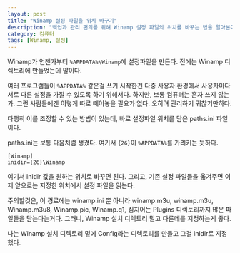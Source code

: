 ```yaml
---
layout: post
title: "Winamp 설정 파일을 위치 바꾸기"
description: "백업과 관리 편의를 위해 Winamp 설정 파일의 위치를 바꾸는 법을 알아본다."
category: 컴퓨터
tags: [Winamp, 설정]
---
```


Winamp가 언젠가부터 `%APPDATA%\Winamp`에 설정파일을 만든다.
전에는 Winamp 디렉토리에 만들었는데 말이다.

여러 프로그램들이 `%APPDATA%` 같은걸 쓰기 시작한건 다중 사용자 환경에서 사용자마다 서로 다른 설정을 가질 수 있도록 하기 위해서다. 하지만, 보통 컴퓨터는 혼자 쓰지 않는가. 그런 사람들에겐 이렇게 따로 뗴어놓을 필요가 없다. 오히려 관리하기 귀찮기만하다.

다행히 이를 조정할 수 있는 방법이 있는데, 바로 설정파일 위치를 담은 paths.ini 파일이다.

paths.ini는 보통 다음처럼 생겼다.
여기서 `{26}`이 `%APPDATA%`를 가리키는 듯하다.

~~~
[Winamp]
inidir={26}\Winamp
~~~

여기서 inidir 값을 원하는 위치로 바꾸면 된다.
그리고, 기존 설정 파일들을 옮겨주면 이제 앞으로는 지정한 위치에서 설정 파일을 읽는다.

주의할것은, 이 경로에는 winamp.ini 뿐 아니라 winamp.m3u, winamp.m3u, Winamp.m3u8, Winamp.pic, Winamp.q1, 심지어는 Plugins 디렉토리까지 많은 파일들을 담는다는거다.
그러니, Winamp 설치 디렉토리 말고 다른데를 지정하는게 좋다.

나는 Winamp 설치 디렉토리 밑에 Config라는 디렉토리를 만들고 그걸 inidir로 지정했다.
